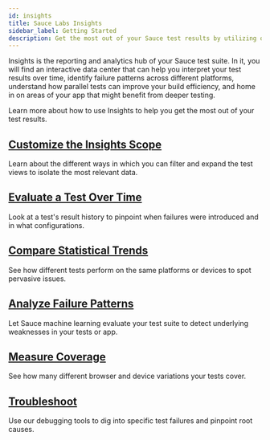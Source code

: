 ```yaml
---
id: insights
title: Sauce Labs Insights
sidebar_label: Getting Started
description: Get the most out of your Sauce test results by utilizing our machine learning driven interpretation of your test data.
---
```


Insights is the reporting and analytics hub of your Sauce test suite. In it, you will find an interactive data center that can help you interpret your test results over time, identify failure patterns across different platforms, understand how parallel tests can improve your build efficiency, and home in on areas of your app that might benefit from deeper testing.

Learn more about how to use Insights to help you get the most out of your test results.

<div className="box-wrapper" markdown="1">
  <div className="box box1 card">
    <div className="container">
    <h2><a href="/insights/scope">Customize the Insights Scope</a></h2>
    <p>Learn about the different ways in which you can filter and expand the test views to isolate the most relevant data.</p>
    </div>
  </div>
  <div className="box box2 card">
    <div className="container">
    <h2><a href="/insights/history">Evaluate a Test Over Time</a></h2>
    <p>Look at a test's result history to pinpoint when failures were introduced and in what configurations.</p>
    </div>
  </div>
  <div className="box box3 card">
    <div className="container">
    <h2><a href="/insights/trends">Compare Statistical Trends</a></h2>
    <p>See how different tests perform on the same platforms or devices to spot pervasive issues.</p>
    </div>
  </div>
  <div className="box box4 card">
    <div className="container">
    <h2><a href="/insights/failure-analysis">Analyze Failure Patterns</a></h2>
    <p>Let Sauce machine learning evaluate your test suite to detect underlying weaknesses in your tests or app.</p>
    </div>
  </div>
  <div className="box box5 card">
    <div className="container">
    <h2><a href="/insights/coverage">Measure Coverage</a></h2>
    <p>See how many different browser and device variations your tests cover.</p>
    </div>
  </div>
  <div className="box box6 card">
    <div className="container">
    <h2><a href="/insights/debug">Troubleshoot</a></h2>
    <p>Use our debugging tools to dig into specific test failures and pinpoint root causes.</p>
    </div>
  </div>
</div>
